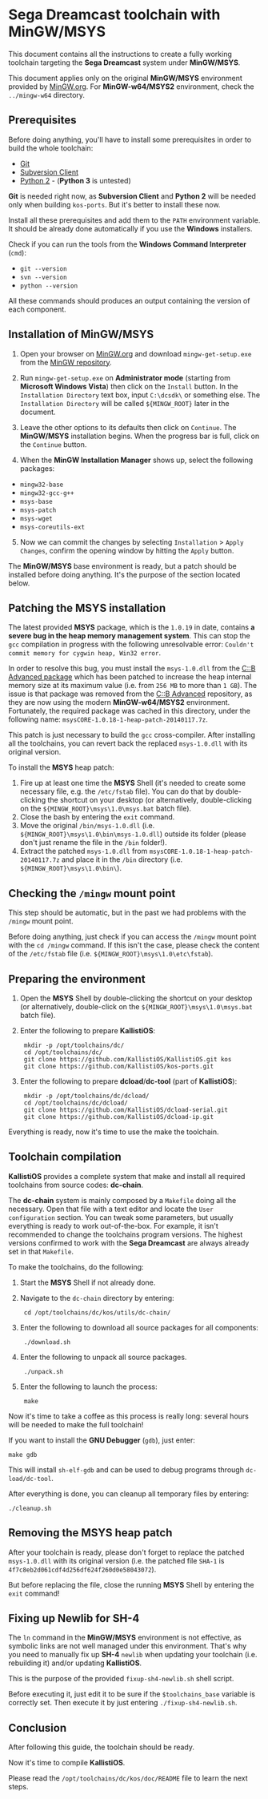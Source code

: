 # Sega Dreamcast toolchain with MinGW/MSYS #

This document contains all the instructions to create a fully working
toolchain targeting the **Sega Dreamcast** system under **MinGW/MSYS**.

This document applies only on the original **MinGW/MSYS** environment provided
by [MinGW.org](http://www.mingw.org). For **MinGW-w64/MSYS2** environment, check
the `../mingw-w64` directory.

## Prerequisites ##

Before doing anything, you'll have to install some prerequisites in order to
build the whole toolchain:

- [Git](https://git-scm.com/)
- [Subversion Client](https://sliksvn.com/download/)
- [Python 2](https://www.python.org/downloads/) - (**Python 3** is untested)

**Git** is needed right now, as **Subversion Client** and **Python 2** will be
needed only when building `kos-ports`. But it's better to install these now.

Install all these prerequisites and add them to the `PATH` environment variable.
It should be already done automatically if you use the **Windows** installers.

Check if you can run the tools from the **Windows Command Interpreter** (`cmd`):

- `git --version`
- `svn --version`
- `python --version`

All these commands should produces an output containing the version of each
component.

## Installation of MinGW/MSYS ##

1. Open your browser on [MinGW.org](http://www.mingw.org) and download
`mingw-get-setup.exe` from the
[MinGW repository](https://osdn.net/projects/mingw/releases/).

2. Run `mingw-get-setup.exe` on **Administrator mode** (starting from
**Microsoft Windows Vista**) then click on the `Install` button. In the
`Installation Directory` text box, input `C:\dcsdk\` or something else. The
`Installation Directory` will be called `${MINGW_ROOT}` later in the document.

3. Leave the other options to its defaults then click on `Continue`. 
The **MinGW/MSYS** installation begins. When the progress bar is full, click on
the `Continue` button.

4. When the **MinGW Installation Manager** shows up, select the following
packages:
 - `mingw32-base`
 - `mingw32-gcc-g++`
 - `msys-base`
 - `msys-patch`
 - `msys-wget`
 - `msys-coreutils-ext`

5. Now we can commit the changes by selecting `Installation` > `Apply Changes`,
   confirm the opening window by hitting the `Apply` button.

The **MinGW/MSYS** base environment is ready, but a patch should be installed
before doing anything. It's the purpose of the section located below.

## Patching the MSYS installation ##

The latest provided **MSYS** package, which is the `1.0.19` in date, contains
**a severe bug in the heap memory management system**. This can stop the `gcc`
compilation in progress with the following unresolvable error: `Couldn't commit
memory for cygwin heap, Win32 error`. 

In order to resolve this bug, you must install the `msys-1.0.dll` from the
[C::B Advanced package](https://sourceforge.net/projects/cbadvanced/files/)
which has been patched to increase the heap internal memory size at its maximum
value (i.e. from `256 MB` to more than `1 GB`). The issue is that package was
removed from the 
[C::B Advanced](https://sourceforge.net/projects/cbadvanced/files/) repository,
as they are now using the modern **MinGW-w64/MSYS2** environment.
Fortunately, the required package was cached in this directory, under the
following name: `msysCORE-1.0.18-1-heap-patch-20140117.7z`.

This patch is just necessary to build the `gcc` cross-compiler. After installing
all the toolchains, you can revert back the replaced `msys-1.0.dll` with its
original version.

To install the **MSYS** heap patch:

1. Fire up at least one time the **MSYS** Shell (it's needed to create some
   necessary file, e.g. the `/etc/fstab` file). You can do that by
   double-clicking the shortcut on your desktop (or alternatively,
   double-clicking on the `${MINGW_ROOT}\msys\1.0\msys.bat` batch file).
2. Close the bash by entering the `exit` command.
3. Move the original `/bin/msys-1.0.dll`
  (i.e. `${MINGW_ROOT}\msys\1.0\bin\msys-1.0.dll`) outside its folder (please 
  don't just rename the file in the `/bin` folder!).
4. Extract the patched `msys-1.0.dll` from 
   `msysCORE-1.0.18-1-heap-patch-20140117.7z` and place it in the `/bin`
   directory (i.e. `${MINGW_ROOT}\msys\1.0\bin\`).

## Checking the `/mingw` mount point ##

This step should be automatic, but in the past we had problems with the `/mingw`
mount point.

Before doing anything, just check if you can access the `/mingw` mount point
with the `cd /mingw` command. If this isn't the case, please check the content
of the `/etc/fstab` file (i.e. `${MINGW_ROOT}\msys\1.0\etc\fstab`).

## Preparing the environment ##

1. Open the **MSYS** Shell by double-clicking the shortcut on your desktop (or
   alternatively, double-click on the `${MINGW_ROOT}\msys\1.0\msys.bat` batch 
   file).
   
2. Enter the following to prepare **KallistiOS**:

		mkdir -p /opt/toolchains/dc/
		cd /opt/toolchains/dc/
		git clone https://github.com/KallistiOS/KallistiOS.git kos
		git clone https://github.com/KallistiOS/kos-ports.git

3. Enter the following to prepare **dcload**/**dc-tool** (part of 
   **KallistiOS**):
 
		mkdir -p /opt/toolchains/dc/dcload/
		cd /opt/toolchains/dc/dcload/
		git clone https://github.com/KallistiOS/dcload-serial.git
		git clone https://github.com/KallistiOS/dcload-ip.git

Everything is ready, now it's time to use the make the toolchain.

## Toolchain compilation ##

**KallistiOS** provides a complete system that make and install all required
toolchains from source codes: **dc-chain**.

The **dc-chain** system is mainly composed by a `Makefile` doing all the
necessary. Open that file with a text editor and locate the `User configuration`
section. You can tweak some parameters, but usually everything is ready to
work out-of-the-box. For example, it isn't recommended to change the toolchains
program versions. The highest versions confirmed to work with the
**Sega Dreamcast** are always already set in that `Makefile`.

To make the toolchains, do the following:

1. Start the **MSYS** Shell if not already done.
2. Navigate to the `dc-chain` directory by entering:

		cd /opt/toolchains/dc/kos/utils/dc-chain/
	
3. Enter the following to download all source packages for all components:

		./download.sh

4. Enter the following to unpack all source packages.

		./unpack.sh

5. Enter the following to launch the process:

		make

Now it's time to take a coffee as this process is really long: several hours
will be needed to make the full toolchain!

If you want to install the **GNU Debugger** (`gdb`), just enter:

	make gdb

This will install `sh-elf-gdb` and can be used to debug programs through
`dc-load/dc-tool`.

After everything is done, you can cleanup all temporary files by entering:

	./cleanup.sh

## Removing the MSYS heap patch ##

After your toolchain is ready, please don't forget to replace the patched
`msys-1.0.dll` with its original version (i.e. the patched file `SHA-1`
is `4f7c8eb2d061cdf4d256df624f260d0e58043072`).

But before replacing the file, close the running **MSYS** Shell by entering
the `exit` command!

## Fixing up Newlib for SH-4 ##

The `ln` command in the **MinGW/MSYS** environment is not effective, as
symbolic links are not well managed under this environment.
That's why you need to manually fix up **SH-4** `newlib` when updating your
toolchain (i.e. rebuilding it) and/or updating **KallistiOS**.

This is the purpose of the provided `fixup-sh4-newlib.sh` shell script.

Before executing it, just edit it to be sure if the `$toolchains_base` variable
is correctly set. Then execute it by just entering `./fixup-sh4-newlib.sh`.

## Conclusion ##

After following this guide, the toolchain should be ready.

Now it's time to compile **KallistiOS**.

Please read the `/opt/toolchains/dc/kos/doc/README` file to learn the next
steps.
